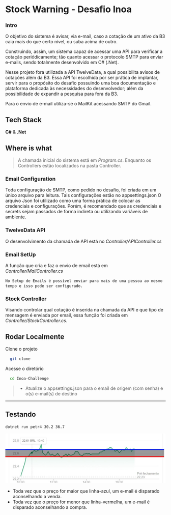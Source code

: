 # Stock Warning - Desafio Inoa

### Intro
O objetivo do sistema é avisar, via e-mail, caso a cotação de um ativo da B3 caia mais do que certo nível, ou suba acima de outro.

Construindo, assim, um sistema capaz de acessar uma API para verificar a cotação periódicamente; tão quanto acessar o protocolo SMTP para enviar e-mails, sendo totalmente desenvolvido em C# (.Net).

Nesse projeto fora utilizada a API TwelveData, a qual possibilita avisos de cotações além da B3. Essa API foi escolhida por ser prática de implantar, servir para o propósito do desafio possuindo uma boa documentação e plataforma dedicada às necessidades do desenvolvedor; além da possibilidade de expandir a pesquisa para fora da B3.

Para o envio de e-mail utiliza-se o MailKit acessando SMTP do Gmail.
## Tech Stack

**C#** &
**.Net**

## Where is what
> A chamada inicial do sistema está em _Program.cs_. Enquanto os Controllers estão localizados na pasta Controller.

### Email Configuration
Toda configuração de SMTP, como pedido no desafio, foi criada em um único arquivo para leitura.
Tais configurações estão no appsettings.json
O arquivo Json foi utilizado como uma forma prática de colocar as credenciais e configurações.
Porém, é recomendado que as credenciais e secrets sejam passados de forma indireta ou utilizando variáveis de ambiente.

### TwelveData API
O desenvolvimento da chamada de API está no *Controller/APIController.cs*

### Email SetUp
A função que cria e faz o envio de email está em *Controller/MailController.cs*
    
    No Setup de Emails é possível enviar para mais de uma pessoa ao mesmo tempo e isso pode ser configurado.

### Stock Controller
Visando controlar qual cotação é inserida na chamada da API e que tipo de mensagem é enviada por email, essa função foi criada em *Controller/StockController.cs*.
## Rodar Localmente
Clone o projeto

```bash
  git clone
```

Acesse o diretório

```bash
  cd Inoa-Challenge
```

> - Atualize o appsettings.json para o email de origem (com senha) e o(s) e-mail(s) de destino

---
## Testando

```dotnet
dotnet run petr4 30.2 36.7
```
 
![imagem](./desafiobroker.JPG "Imagem do Desafio") 

- Toda vez que o preço for maior que linha-azul, um e-mail é disparado aconselhando a venda.
- Toda vez que o preço for menor que linha-vermelha, um e-mail é disparado aconselhando a compra.